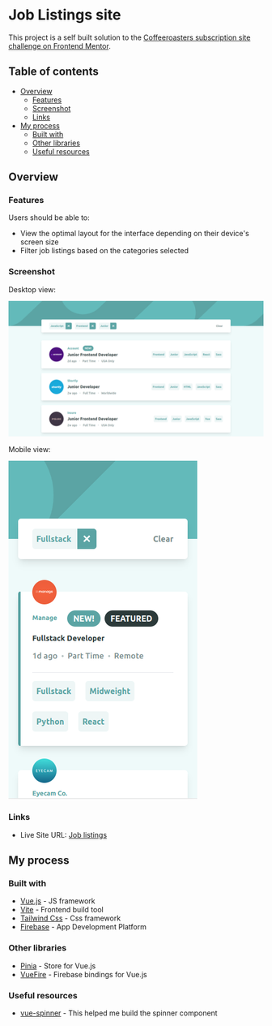 # Job Listings site

This project is a self built solution to the [Coffeeroasters subscription site challenge on Frontend Mentor](https://www.frontendmentor.io/challenges/coffeeroasters-subscription-site-5Fc26HVY6).

## Table of contents

- [Overview](#overview)
  - [Features](#features)
  - [Screenshot](#screenshot)
  - [Links](#links)
- [My process](#my-process)
  - [Built with](#built-with)
  - [Other libraries](#other-libraries)
  - [Useful resources](#useful-resources)

## Overview

### Features

Users should be able to:
  - View the optimal layout for the interface depending on their device's screen size
  - Filter job listings based on the categories selected

### Screenshot

Desktop view:

![](./screenshots/screenshot-desktop.png)

Mobile view:

![](./screenshots/screenshot-mobile.png)

### Links

- Live Site URL: [Job listings](job-listings-vue.vercel.app)

## My process

### Built with

- [Vue.js](https://vuejs.org/) - JS framework
- [Vite](https://vitejs.dev/) - Frontend build tool
- [Tailwind Css](https://tailwindcss.com/) - Css framework
- [Firebase](https://firebase.google.com) - App Development Platform

### Other libraries

- [Pinia](https://pinia.vuejs.org/) - Store for Vue.js
- [VueFire](https://vuefire.vuejs.org/) - Firebase bindings for Vue.js

### Useful resources

- [vue-spinner](https://github.com/greyby/vue-spinner) - This helped me build the spinner component